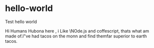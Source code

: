 # hello-world
Test hello world

Hi Humans
Hubona here , i Like \NOde.js and coffescript, thats what am made of.I"ve had tacos on the monn and find themfar superior to earth tacos.

